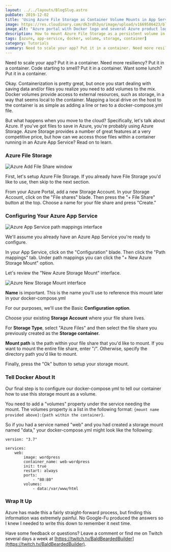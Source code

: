 ```yaml
---
layout: ../../layouts/BlogSlug.astro
pubDate: 2019-12-02
title: 'Using Azure File Storage as Container Volume Mounts in App Services'
image: https://res.cloudinary.com/dk3rdh3yo/image/upload/v1669586423/blog/using-azure-file-storage-as-container-volume-mounts-in-app-services/69994336-4be3be80-1513-11ea-92a1-381658ceef5f_grxpqn_ghfzue.jpg
image_alt: "Azure portal with Docker logo and several Azure product logos"
description: How to mount Azure File Storage as a persistent volume in your multi-container App Services.
tags: [azure, app-service, docker, volume, storage, container]
category: Tutorials
summary: Need to scale your app? Put it in a container. Need more resiliency? Put it in a container. Code starting to smell? Put it in a container. Want some lunch? Put it in a container.
---
```


Need to scale your app? Put it in a container. Need more resiliency? Put it in a container. Code starting to smell? Put it in a container. Want some lunch? Put it in a container.

Okay. Containerization is pretty great, but once you start dealing with saving data and/or files you realize you need to add volumes to the mix. Docker volumes provide access to external resources, such as storage, in a way that seems local to the container. Mapping a local drive on the host to the container is as simple as adding a line or two to a docker-compose.yml file.

But what happens when you move to the cloud? Specifically, let's talk about Azure. If you've got files to save in Azure, you're probably using Azure Storage. Azure Storage provides a number of great features at a very competitive price, but how can we access those files within a container running in an Azure App Service? Read on to learn.

<!--more-->

### Azure File Storage

![Azure Add File Share window](https://res.cloudinary.com/dk3rdh3yo/image/upload/v1650124940/blog/using-azure-file-storage-as-container-volume-mounts-in-app-services/69987799-ef2dd700-1505-11ea-92bf-d93f604bfa8a_gvi1ya_ufkv0d.jpg)

First, let's setup Azure File Storage. If you already have File Storage you'd like to use, then skip to the next section.

From your Azure Portal, add a new Storage Account. In your Storage Account, click on the "File shares" blade. Then press the "+ File Share" button at the top. Choose a name for your file share and press "Create."

### Configuring Your Azure App Service

![Azure App Service path mappings interface](https://res.cloudinary.com/dk3rdh3yo/image/upload/v1650124941/blog/using-azure-file-storage-as-container-volume-mounts-in-app-services/69988604-919a8a00-1507-11ea-802a-b9a7f0c03d53_vqnrgy_rr3l92.jpg)

We'll assume you already have an Azure App Service you're ready to configure.

In your App Service, click on the "Configuration" blade. Then click the "Path mappings" tab. Under path mappings you can click the "+ New Azure Storage Mount" option.

Let's review the "New Azure Storage Mount" interface.

![Azure New Storage Mount interface](https://res.cloudinary.com/dk3rdh3yo/image/upload/v1650124940/blog/using-azure-file-storage-as-container-volume-mounts-in-app-services/69988677-b8f15700-1507-11ea-8a4d-8f57a0e7dee3_q6v30k_neodqw.jpg)

**Name** is important. This is the name you'll use to reference this mount later in your docker-compose.yml

For our purposes, we'll use the Basic **Configuration option**.

Choose your existing **Storage Account** where your file share lives.

For **Storage Type**, select "Azure Files" and then select the file share you previously created as the **Storage container.**

**Mount path** is the path within your file share that you'd like to mount. If you want to mount the entire file share, enter "/". Otherwise, specify the directory path you'd like to mount.

Finally, press the "Ok" button to setup your storage mount.

### Tell Docker About It

Our final step is to configure our docker-compose.yml to tell our container how to use this storage mount as a volume.

You need to add a "volumes" property under the service needing the mount. The volumes property is a list in the following format: `{mount name provided above}:{path within the container}`.

So if you had a service named "web" and you had created a storage mount named "data," your docker-compose.yml might look like the following:

```docker
version: "3.7"

services:
    web:
        image: wordpress
        container_name: web-wordpress
        init: true
        restart: always
        ports:
            - "80:80"
        volumes:
            - data:/var/www/html

```

### Wrap It Up

Azure has made this a fairly straight-forward process, but finding this information was extremely painful. No Google-Fu produced the answers so I knew I needed to write this down to remember it next time.

Have some feedback or questions? Leave a comment or find me on Twitch several days a week at [https://twitch.tv/BaldBeardedBuilder](https://twitch.tv/BaldBeardedBuilder).
